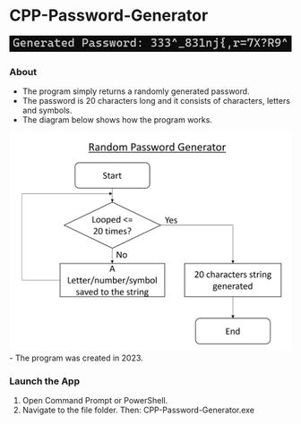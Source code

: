 # CPP-Password-Generator

<img src="Password Generator Preview.png" width="650"/>

### About

- The program simply returns a randomly generated password.
- The password is 20 characters long and it consists of characters, letters and symbols.
- The diagram below shows how the program works.
<img src="Random Password Generator Diagram.png" width="650"/>
- The program was created in 2023.


### Launch the App

1) Open Command Prompt or PowerShell.
2) Navigate to the file folder. Then: CPP-Password-Generator.exe
